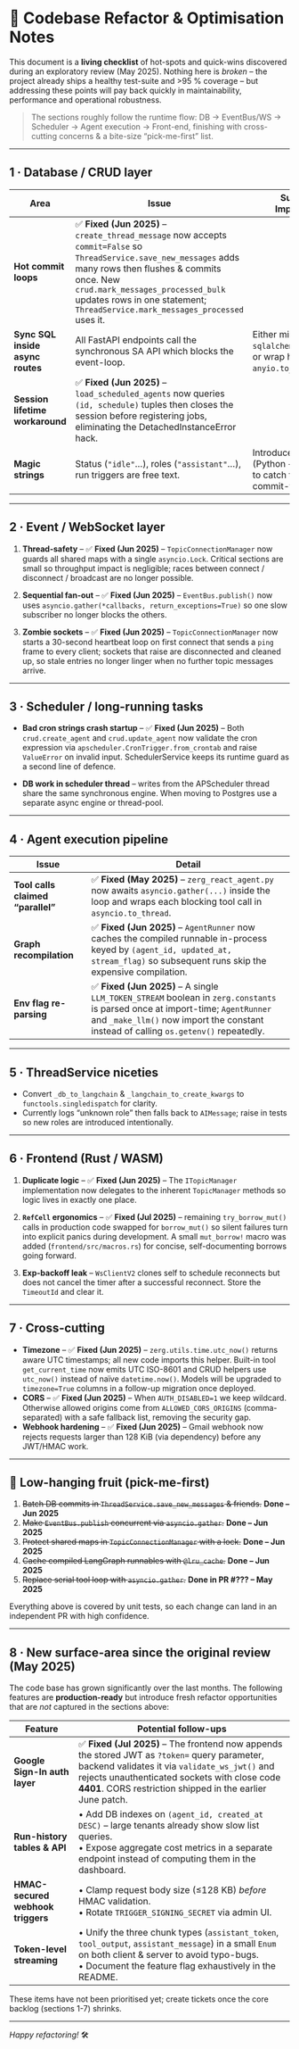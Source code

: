 # 📌 Codebase Refactor & Optimisation Notes

This document is a **living checklist** of hot-spots and quick-wins discovered
during an exploratory review (May 2025).  Nothing here is *broken* – the
project already ships a healthy test-suite and >95 % coverage – but addressing
these points will pay back quickly in maintainability, performance and
operational robustness.

> The sections roughly follow the runtime flow: DB → EventBus/WS → Scheduler →
> Agent execution → Front-end, finishing with cross-cutting concerns & a
> bite-size “pick-me-first” list.

---

## 1&nbsp;· Database / CRUD layer

| Area | Issue | Suggested Improvement |
|------|-------|-----------------------|
| **Hot commit loops** | ✅ **Fixed (Jun 2025)** – `create_thread_message` now accepts `commit=False` so `ThreadService.save_new_messages` adds many rows then flushes & commits once.  New `crud.mark_messages_processed_bulk` updates rows in one statement; `ThreadService.mark_messages_processed` uses it. |
| **Sync SQL inside async routes** | All FastAPI endpoints call the synchronous SA API which blocks the event-loop. | Either migrate to `sqlalchemy.ext.asyncio`, or wrap heavy CRUD in `anyio.to_thread`. |
| **Session lifetime workaround** | ✅ **Fixed (Jun 2025)** – `load_scheduled_agents` now queries `(id, schedule)` tuples then closes the session before registering jobs, eliminating the DetachedInstanceError hack. |
| **Magic strings** | Status (`"idle"`…), roles (`"assistant"`…), run triggers are free text. | Introduce small `Enum`s (Python + DB CHECK) to catch typos at commit-time. |

---

## 2&nbsp;· Event / WebSocket layer

1. **Thread-safety** – ✅ **Fixed (Jun 2025)** – `TopicConnectionManager`
   now guards all shared maps with a single `asyncio.Lock`.  Critical sections
   are small so throughput impact is negligible; races between connect /
   disconnect / broadcast are no longer possible.

2. **Sequential fan-out** – ✅ **Fixed (Jun 2025)** – `EventBus.publish()` now
   uses `asyncio.gather(*callbacks, return_exceptions=True)` so one slow
   subscriber no longer blocks the others.

3. **Zombie sockets** – ✅ **Fixed (Jun 2025)** – `TopicConnectionManager`
   now starts a 30-second heartbeat loop on first connect that sends a `ping`
   frame to every client; sockets that raise are disconnected and cleaned up,
   so stale entries no longer linger when no further topic messages arrive.

---

## 3&nbsp;· Scheduler / long-running tasks

* **Bad cron strings crash startup** – ✅ **Fixed (Jun 2025)** – Both
  `crud.create_agent` and `crud.update_agent` now validate the cron expression
  via `apscheduler.CronTrigger.from_crontab` and raise `ValueError` on
  invalid input.  SchedulerService keeps its runtime guard as a second line
  of defence.

* **DB work in scheduler thread** – writes from the APScheduler thread share
  the same synchronous engine. When moving to Postgres use a separate async
  engine or thread-pool.

---

## 4&nbsp;· Agent execution pipeline

| Issue | Detail |
|-------|--------|
| **Tool calls claimed “parallel”** | ✅ **Fixed (May 2025)** – `zerg_react_agent.py` now awaits `asyncio.gather(...)` inside the loop and wraps each blocking tool call in `asyncio.to_thread`. |
| **Graph recompilation** | ✅ **Fixed (Jun 2025)** – `AgentRunner` now caches the compiled runnable in-process keyed by `(agent_id, updated_at, stream_flag)` so subsequent runs skip the expensive compilation. |
| **Env flag re-parsing** | ✅ **Fixed (Jun 2025)** – A single `LLM_TOKEN_STREAM` boolean in `zerg.constants` is parsed once at import-time; `AgentRunner` and `_make_llm()` now import the constant instead of calling `os.getenv()` repeatedly. |

---

## 5&nbsp;· ThreadService niceties

* Convert `_db_to_langchain` & `_langchain_to_create_kwargs` to
  `functools.singledispatch` for clarity.
* Currently logs “unknown role” then falls back to `AIMessage`; raise in tests
  so new roles are introduced intentionally.

---

## 6&nbsp;· Frontend (Rust / WASM)

1.  **Duplicate logic** – ✅ **Fixed (Jun 2025)** – The `ITopicManager`
    implementation now delegates to the inherent `TopicManager` methods so
    logic lives in exactly one place.

2.  **`RefCell` ergonomics** – ✅ **Fixed (Jul 2025)** – remaining
    `try_borrow_mut()` calls in production code swapped for `borrow_mut()`
    so silent failures turn into explicit panics during development.  A small
    `mut_borrow!` macro was added (`frontend/src/macros.rs`) for concise,
    self-documenting borrows going forward.

3.  **Exp-backoff leak** – `WsClientV2` clones self to schedule reconnects but
    does not cancel the timer after a successful reconnect.  Store the
    `TimeoutId` and clear it.

---

## 7&nbsp;· Cross-cutting

* **Timezone** – ✅ **Fixed (Jun 2025)** – `zerg.utils.time.utc_now()` returns
  aware UTC timestamps; all new code imports this helper.  Built-in tool
  `get_current_time` now emits UTC ISO-8601 and CRUD helpers use
  `utc_now()` instead of naïve `datetime.now()`.  Models will be upgraded to
  `timezone=True` columns in a follow-up migration once deployed.
* **CORS** – ✅ **Fixed (Jun 2025)** – When `AUTH_DISABLED=1` we keep
  wildcard.  Otherwise allowed origins come from `ALLOWED_CORS_ORIGINS`
  (comma-separated) with a safe fallback list, removing the security gap.
* **Webhook hardening** – ✅ **Fixed (Jun 2025)** – Gmail webhook now rejects
  requests larger than 128 KiB (via dependency) before any JWT/HMAC work.

---

## 🍬 Low-hanging fruit (pick-me-first)

1. ~~Batch DB commits in `ThreadService.save_new_messages` & friends.~~ **Done – Jun 2025**
2. ~~Make `EventBus.publish` concurrent via `asyncio.gather`.~~  **Done – Jun 2025**
3. ~~Protect shared maps in `TopicConnectionManager` with a lock.~~ **Done – Jun 2025**
4. ~~Cache compiled LangGraph runnables with `@lru_cache`.~~ **Done – Jun 2025**
5. ~~Replace serial tool loop with `asyncio.gather`.~~  **Done in PR #??? – May 2025**

Everything above is covered by unit tests, so each change can land in an
independent PR with high confidence.

---

## 8 · New surface-area since the original review (May 2025)

The code base has grown significantly over the last months.  The following
features are **production-ready** but introduce fresh refactor opportunities
that are *not* captured in the sections above:

| Feature | Potential follow-ups |
|---------|----------------------|
| **Google Sign-In auth layer** | ✅ **Fixed (Jul 2025)** – The frontend now appends the stored JWT as `?token=` query parameter, backend validates it via `validate_ws_jwt()` and rejects unauthenticated sockets with close code **4401**. CORS restriction shipped in the earlier June patch. |
| **Run-history tables & API** | • Add DB indexes on `(agent_id, created_at DESC)` – large tenants already show slow list queries.<br>• Expose aggregate cost metrics in a separate endpoint instead of computing them in the dashboard. |
| **HMAC-secured webhook triggers** | • Clamp request body size (≤128 KB) *before* HMAC validation.<br>• Rotate `TRIGGER_SIGNING_SECRET` via admin UI. |
| **Token-level streaming** | • Unify the three chunk types (`assistant_token`, `tool_output`, `assistant_message`) in a small `Enum` on both client & server to avoid typo-bugs.<br>• Document the feature flag exhaustively in the README. |

These items have not been prioritised yet; create tickets once the core
backlog (sections 1-7) shrinks.

---

*Happy refactoring!* 🛠️
